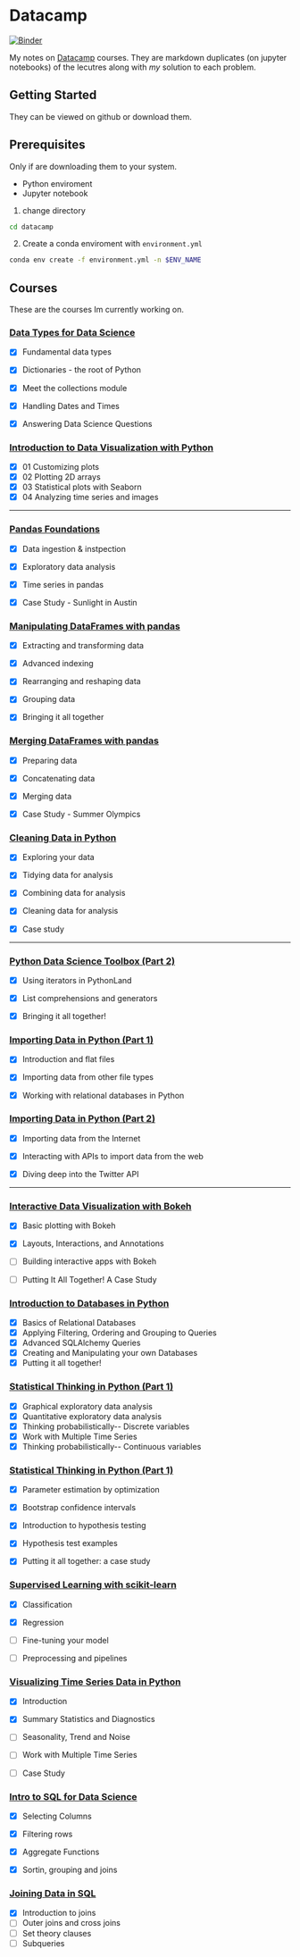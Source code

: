 
# Datacamp 

[![Binder](https://mybinder.org/badge.svg)](https://mybinder.org/v2/gh/franksalas/datacamp/master)


My notes on [Datacamp](https://www.datacamp.com) courses.
They are markdown duplicates (on jupyter notebooks) of the lecutres along with  *my* solution to each problem.


## Getting Started
They can be viewed on github or download them.

## Prerequisites
Only if are downloading them to your system.
- Python enviroment
- Jupyter notebook

1. change directory

```bash
cd datacamp
```

2. Create a conda  enviroment with `environment.yml`

```bash
conda env create -f environment.yml -n $ENV_NAME

```


## Courses
These are the courses Im currently working on.


### [Data Types for Data Science](https://www.datacamp.com/courses/data-types-for-data-science)

- [x] Fundamental data types
- [x] Dictionaries - the root of Python
- [x] Meet the collections module
- [x] Handling Dates and Times
- [x] Answering Data Science Questions


### [Introduction to Data Visualization with Python](https://www.datacamp.com/courses/introduction-to-data-visualization-with-python)

- [x] 01 Customizing plots
- [x] 02 Plotting 2D arrays
- [x] 03 Statistical plots with Seaborn
- [X] 04 Analyzing time series and images

---


### [Pandas Foundations](https://www.datacamp.com/courses/pandas-foundations)	

- [x] Data ingestion & instpection	
- [x] Exploratory data analysis	
- [x] Time series in pandas	
- [x] Case Study - Sunlight in Austin


### [Manipulating DataFrames with pandas](https://www.datacamp.com/courses/manipulating-dataframes-with-pandas)
- [x] Extracting and transforming data
- [x] Advanced indexing
- [x] Rearranging and reshaping data
- [x] Grouping data
- [x] Bringing it all together


### [Merging DataFrames with pandas](https://www.datacamp.com/courses/merging-dataframes-with-pandas)
- [x] Preparing data
- [x] Concatenating data
- [x] Merging data
- [x] Case Study - Summer Olympics


### [Cleaning Data in Python](https://www.datacamp.com/courses/cleaning-data-in-python)
- [x] Exploring your data
- [x] Tidying data for analysis
- [x] Combining data for analysis
- [x] Cleaning data for analysis
- [x] Case study


---

### [Python Data Science Toolbox (Part 2)](https://www.datacamp.com/courses/python-data-science-toolbox-part-2)
- [x] Using iterators in PythonLand
- [x] List comprehensions and generators
- [x] Bringing it all together!



### [Importing Data in Python (Part 1)](https://www.datacamp.com/courses/importing-data-in-python-part-1)
- [x] Introduction and flat files
- [x] Importing data from other file types
- [x] Working with relational databases in Python



### [Importing Data in Python (Part 2)](https://www.datacamp.com/courses/importing-data-in-python-part-2)
- [x] Importing data from the Internet
- [x] Interacting with APIs to import data from the web
- [x] Diving deep into the Twitter API



---

### [Interactive Data Visualization with Bokeh](https://www.datacamp.com/courses/interactive-data-visualization-with-bokeh)

- [x] Basic plotting with Bokeh
- [x] Layouts, Interactions, and Annotations
- [ ] Building interactive apps with Bokeh
- [ ] Putting It All Together! A Case Study



### [Introduction to Databases in Python](https://www.datacamp.com/courses/introduction-to-relational-databases-in-python)

- [x] Basics of Relational Databases
- [x] Applying Filtering, Ordering and Grouping to Queries
- [x] Advanced SQLAlchemy Queries
- [x] Creating and Manipulating your own Databases
- [x] Putting it all together!

### [Statistical Thinking in Python (Part 1) ](https://www.datacamp.com/courses/statistical-thinking-in-python-part-1)
- [x] Graphical exploratory data analysis
- [x] Quantitative exploratory data analysis
- [x] Thinking probabilistically-- Discrete variables
- [x] Work with Multiple Time Series
- [x] Thinking probabilistically-- Continuous variables
### [Statistical Thinking in Python (Part 1) ](https://www.datacamp.com/courses/statistical-thinking-in-python-part-2)
- [x] Parameter estimation by optimization
- [x] Bootstrap confidence intervals
- [x] Introduction to hypothesis testing
- [x] Hypothesis test examples
- [x] Putting it all together: a case study


### [Supervised Learning with scikit-learn ](https://www.datacamp.com/courses/supervised-learning-with-scikit-learn)
- [x] Classification
- [x] Regression
- [ ] Fine-tuning your model
- [ ] Preprocessing and pipelines




### [Visualizing Time Series Data in Python](https://www.datacamp.com/courses/visualizing-time-series-data-in-python)
- [x] Introduction
- [x] Summary Statistics and Diagnostics
- [ ] Seasonality, Trend and Noise
- [ ] Work with Multiple Time Series
- [ ] Case Study


### [Intro to SQL for Data Science](https://www.datacamp.com/courses/intro-to-sql-for-data-science)
- [x] Selecting Columns
- [x] Filtering rows
- [x] Aggregate Functions
- [x] Sortin, grouping and joins


### [Joining Data in SQL](https://www.datacamp.com/courses/joining-data-in-postgresql)
- [x] Introduction to joins
- [ ] Outer joins and cross joins
- [ ] Set theory clauses
- [ ] Subqueries
